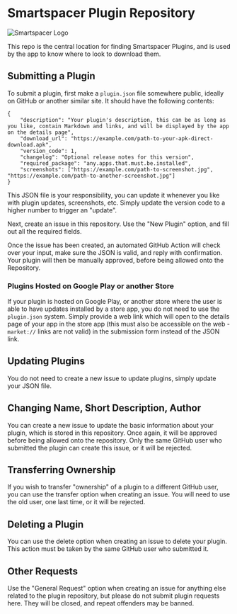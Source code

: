 # Smartspacer Plugin Repository

![Smartspacer Logo](https://i.imgur.com/CfHF7Dkl.png)

This repo is the central location for finding Smartspacer Plugins, and is used by the app to know where to look to download them.

## Submitting a Plugin

To submit a plugin, first make a `plugin.json` file somewhere public, ideally on GitHub or another similar site. It should have the following contents:

```
{
	"description": "Your plugin's description, this can be as long as you like, contain Markdown and links, and will be displayed by the app on the details page",
	"download_url": "https://example.com/path-to-your-apk-direct-download.apk",
	"version_code": 1,
	"changelog": "Optional release notes for this version",
	"required_package": "any.apps.that.must.be.installed",
	"screenshots": ["https://example.com/path-to-screenshot.jpg", "https://example.com/path-to-another-screenshot.jpg"]
}
```
This JSON file is your responsibility, you can update it whenever you like with plugin updates, screenshots, etc. Simply update the version code to a higher number to trigger an "update". 

Next, create an issue in this repository. Use the "New Plugin" option, and fill out all the required fields. 

Once the issue has been created, an automated GitHub Action will check over your input, make sure the JSON is valid, and reply with confirmation. Your plugin will then be manually approved, before being allowed onto the Repository.

### Plugins Hosted on Google Play or another Store

If your plugin is hosted on Google Play, or another store where the user is able to have updates installed by a store app, you do not need to use the `plugin.json` system. Simply provide a web link which will open to the details page of your app in the store app (this must also be accessible on the web - `market://` links are not valid) in the submission form instead of the JSON link.

## Updating Plugins

You do not need to create a new issue to update plugins, simply update your JSON file.

## Changing Name, Short Description, Author

You can create a new issue to update the basic information about your plugin, which is stored in this repository. Once again, it will be approved before being allowed onto the repository. Only the same GitHub user who submitted the plugin can create this issue, or it will be rejected.

## Transferring Ownership

If you wish to transfer "ownership" of a plugin to a different GitHub user, you can use the transfer option when creating an issue. You will need to use the old user, one last time, or it will be rejected.

## Deleting a Plugin

You can use the delete option when creating an issue to delete your plugin. This action must be taken by the same GitHub user who submitted it.

## Other Requests

Use the "General Request" option when creating an issue for anything else related to the plugin repository, but please do not submit plugin requests here. They will be closed, and repeat offenders may be banned.
